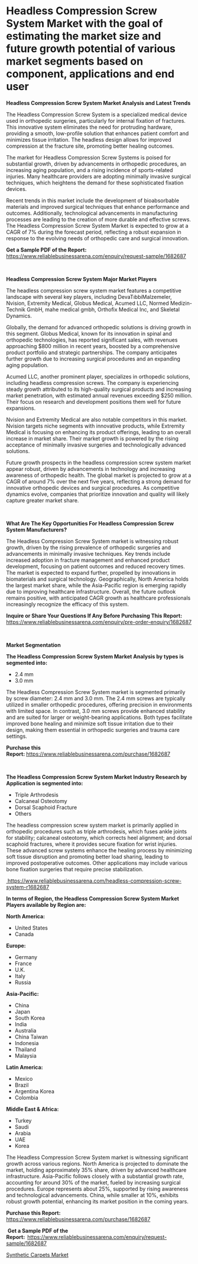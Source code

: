 <p><h1>Headless Compression Screw System Market with the goal of estimating the market size and future growth potential of various market segments based on component, applications and end user</h1></p><p><strong>Headless Compression Screw System Market Analysis and Latest Trends</strong></p>
<p><p>The Headless Compression Screw System is a specialized medical device used in orthopedic surgeries, particularly for internal fixation of fractures. This innovative system eliminates the need for protruding hardware, providing a smooth, low-profile solution that enhances patient comfort and minimizes tissue irritation. The headless design allows for improved compression at the fracture site, promoting better healing outcomes.</p><p>The market for Headless Compression Screw Systems is poised for substantial growth, driven by advancements in orthopedic procedures, an increasing aging population, and a rising incidence of sports-related injuries. Many healthcare providers are adopting minimally invasive surgical techniques, which heightens the demand for these sophisticated fixation devices.</p><p>Recent trends in this market include the development of bioabsorbable materials and improved surgical techniques that enhance performance and outcomes. Additionally, technological advancements in manufacturing processes are leading to the creation of more durable and effective screws. The Headless Compression Screw System Market is expected to grow at a CAGR of 7% during the forecast period, reflecting a robust expansion in response to the evolving needs of orthopedic care and surgical innovation.</p></p>
<p><strong>Get a Sample PDF of the Report:&nbsp;</strong> <a href="https://www.reliablebusinessarena.com/enquiry/request-sample/1682687?utm_campaign=3270&utm_medium=2&utm_source=Github&utm_content=ia&utm_term=26032025&utm_id=headless-compression-screw-system">https://www.reliablebusinessarena.com/enquiry/request-sample/1682687</a></p>
<p>&nbsp;</p>
<p><strong>Headless Compression Screw System Major Market Players</strong></p>
<p><p>The headless compression screw system market features a competitive landscape with several key players, including DevaTıbbiMalzemeler, Nvision, Extremity Medical, Globus Medical, Acumed LLC, Normed Medizin-Technik GmbH, mahe medical gmbh, Orthofix Medical Inc, and Skeletal Dynamics. </p><p>Globally, the demand for advanced orthopedic solutions is driving growth in this segment. Globus Medical, known for its innovation in spinal and orthopedic technologies, has reported significant sales, with revenues approaching $800 million in recent years, boosted by a comprehensive product portfolio and strategic partnerships. The company anticipates further growth due to increasing surgical procedures and an expanding aging population.</p><p>Acumed LLC, another prominent player, specializes in orthopedic solutions, including headless compression screws. The company is experiencing steady growth attributed to its high-quality surgical products and increasing market penetration, with estimated annual revenues exceeding $250 million. Their focus on research and development positions them well for future expansions.</p><p>Nvision and Extremity Medical are also notable competitors in this market. Nvision targets niche segments with innovative products, while Extremity Medical is focusing on enhancing its product offerings, leading to an overall increase in market share. Their market growth is powered by the rising acceptance of minimally invasive surgeries and technologically advanced solutions.</p><p>Future growth prospects in the headless compression screw system market appear robust, driven by advancements in technology and increasing awareness of orthopedic health. The global market is projected to grow at a CAGR of around 7% over the next five years, reflecting a strong demand for innovative orthopedic devices and surgical procedures. As competitive dynamics evolve, companies that prioritize innovation and quality will likely capture greater market share.</p></p>
<p>&nbsp;</p>
<p><strong>What Are The Key Opportunities For Headless Compression Screw System Manufacturers?</strong></p>
<p><p>The Headless Compression Screw System market is witnessing robust growth, driven by the rising prevalence of orthopedic surgeries and advancements in minimally invasive techniques. Key trends include increased adoption in fracture management and enhanced product development, focusing on patient outcomes and reduced recovery times. The market is expected to expand further, propelled by innovations in biomaterials and surgical technology. Geographically, North America holds the largest market share, while the Asia-Pacific region is emerging rapidly due to improving healthcare infrastructure. Overall, the future outlook remains positive, with anticipated CAGR growth as healthcare professionals increasingly recognize the efficacy of this system.</p></p>
<p><strong>Inquire or Share Your Questions If Any Before Purchasing This Report:</strong> <a href="https://www.reliablebusinessarena.com/enquiry/pre-order-enquiry/1682687?utm_campaign=3270&utm_medium=2&utm_source=Github&utm_content=ia&utm_term=26032025&utm_id=headless-compression-screw-system">https://www.reliablebusinessarena.com/enquiry/pre-order-enquiry/1682687</a></p>
<p>&nbsp;</p>
<p><strong>Market Segmentation</strong></p>
<p><strong>The Headless Compression Screw System Market Analysis by types is segmented into:</strong></p>
<p><ul><li>2.4 mm</li><li>3.0 mm</li></ul></p>
<p><p>The Headless Compression Screw System market is segmented primarily by screw diameter: 2.4 mm and 3.0 mm. The 2.4 mm screws are typically utilized in smaller orthopedic procedures, offering precision in environments with limited space. In contrast, 3.0 mm screws provide enhanced stability and are suited for larger or weight-bearing applications. Both types facilitate improved bone healing and minimize soft tissue irritation due to their design, making them essential in orthopedic surgeries and trauma care settings.</p></p>
<p><strong>Purchase this Report:&nbsp;</strong><a href="https://www.reliablebusinessarena.com/purchase/1682687?utm_campaign=3270&utm_medium=2&utm_source=Github&utm_content=ia&utm_term=26032025&utm_id=headless-compression-screw-system">https://www.reliablebusinessarena.com/purchase/1682687</a></p>
<p>&nbsp;</p>
<p><strong>The Headless Compression Screw System Market Industry Research by Application is segmented into:</strong></p>
<p><ul><li>Triple Arthrodesis</li><li>Calcaneal Osteotomy</li><li>Dorsal Scaphoid Fracture</li><li>Others</li></ul></p>
<p><p>The headless compression screw system market is primarily applied in orthopedic procedures such as triple arthrodesis, which fuses ankle joints for stability; calcaneal osteotomy, which corrects heel alignment; and dorsal scaphoid fractures, where it provides secure fixation for wrist injuries. These advanced screw systems enhance the healing process by minimizing soft tissue disruption and promoting better load sharing, leading to improved postoperative outcomes. Other applications may include various bone fixation surgeries that require precise stabilization.</p></p>
<p><a href="https://www.reliablebusinessarena.com/headless-compression-screw-system-r1682687?utm_campaign=3270&utm_medium=2&utm_source=Github&utm_content=ia&utm_term=26032025&utm_id=headless-compression-screw-system">&nbsp;https://www.reliablebusinessarena.com/headless-compression-screw-system-r1682687</a></p>
<p><strong>In terms of Region, the Headless Compression Screw System Market Players available by Region are:</strong></p>
<p>
    <p> <strong> North America: </strong>
        <ul>
            <li>United States</li>
            <li>Canada</li>
        </ul>
        </p> 
    <p> <strong> Europe: </strong>
        <ul>
            <li>Germany</li>
            <li>France</li>
            <li>U.K.</li>
            <li>Italy</li>
            <li>Russia</li>
        </ul>
        </p> 
    <p> <strong> Asia-Pacific: </strong>
        <ul>
            <li>China</li>
            <li>Japan</li>
            <li>South Korea</li>
            <li>India</li>
            <li>Australia</li>
            <li>China Taiwan</li>
            <li>Indonesia</li>
            <li>Thailand</li>
            <li>Malaysia</li>
        </ul>
        </p> 
    <p> <strong> Latin America: </strong>
        <ul>
            <li>Mexico</li>
            <li>Brazil</li>
            <li>Argentina Korea</li>
            <li>Colombia</li>
        </ul>
        </p> 
    <p> <strong> Middle East & Africa: </strong>
        <ul>
            <li>Turkey</li>
            <li>Saudi</li>
            <li>Arabia</li>
            <li>UAE</li>
            <li>Korea</li>
        </ul>
    </p>
    </p>
<p><p>The Headless Compression Screw System market is witnessing significant growth across various regions. North America is projected to dominate the market, holding approximately 35% share, driven by advanced healthcare infrastructure. Asia-Pacific follows closely with a substantial growth rate, accounting for around 30% of the market, fueled by increasing surgical procedures. Europe represents about 25%, supported by rising awareness and technological advancements. China, while smaller at 10%, exhibits robust growth potential, enhancing its market position in the coming years.</p></p>
<p><strong>Purchase this Report: </strong><a href="https://www.reliablebusinessarena.com/purchase/1682687?utm_campaign=3270&utm_medium=2&utm_source=Github&utm_content=ia&utm_term=26032025&utm_id=headless-compression-screw-system">https://www.reliablebusinessarena.com/purchase/1682687</a></p>
<p>&nbsp;<strong>Get a Sample PDF of the Report:&nbsp;&nbsp;</strong><a href="https://www.reliablebusinessarena.com/enquiry/request-sample/1682687?utm_campaign=3270&utm_medium=2&utm_source=Github&utm_content=ia&utm_term=26032025&utm_id=headless-compression-screw-system">https://www.reliablebusinessarena.com/enquiry/request-sample/1682687</a></p>
<p><strong></strong></p>
<p><p><a href="https://github.com/daemluari/Market-Research-Report-List-1/blob/main/synthetic-carpets-market.md?utm_campaign=3270&utm_medium=2&utm_source=Github&utm_content=ia&utm_term=26032025&utm_id=headless-compression-screw-system">Synthetic Carpets Market</a></p></p>